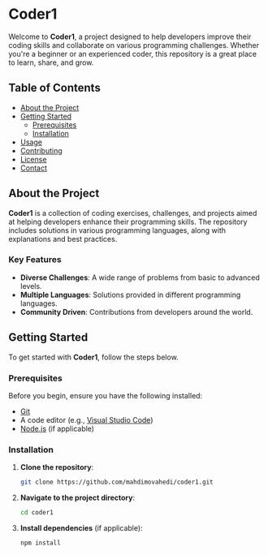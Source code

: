# Coder1

Welcome to **Coder1**, a project designed to help developers improve their coding skills and collaborate on various programming challenges. Whether you're a beginner or an experienced coder, this repository is a great place to learn, share, and grow.

## Table of Contents

- [About the Project](#about-the-project)
- [Getting Started](#getting-started)
  - [Prerequisites](#prerequisites)
  - [Installation](#installation)
- [Usage](#usage)
- [Contributing](#contributing)
- [License](#license)
- [Contact](#contact)

## About the Project

**Coder1** is a collection of coding exercises, challenges, and projects aimed at helping developers enhance their programming skills. The repository includes solutions in various programming languages, along with explanations and best practices.

### Key Features

- **Diverse Challenges**: A wide range of problems from basic to advanced levels.
- **Multiple Languages**: Solutions provided in different programming languages.
- **Community Driven**: Contributions from developers around the world.

## Getting Started

To get started with **Coder1**, follow the steps below.

### Prerequisites

Before you begin, ensure you have the following installed:

- [Git](https://git-scm.com/)
- A code editor (e.g., [Visual Studio Code](https://code.visualstudio.com/))
- [Node.js](https://nodejs.org/) (if applicable)

### Installation

1. **Clone the repository**:

   ```bash
   git clone https://github.com/mahdimovahedi/coder1.git
   ```

2. **Navigate to the project directory**:

   ```bash
   cd coder1
   ```

3. **Install dependencies** (if applicable):

   ```bash
   npm install
   ```

